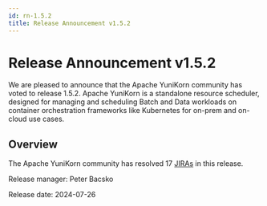 ```yaml
---
id: rn-1.5.2
title: Release Announcement v1.5.2
---
```


<!--
Licensed to the Apache Software Foundation (ASF) under one
or more contributor license agreements.  See the NOTICE file
distributed with this work for additional information
regarding copyright ownership.  The ASF licenses this file
to you under the Apache License, Version 2.0 (the
"License"); you may not use this file except in compliance
with the License.  You may obtain a copy of the License at

  http://www.apache.org/licenses/LICENSE-2.0

Unless required by applicable law or agreed to in writing,
software distributed under the License is distributed on an
"AS IS" BASIS, WITHOUT WARRANTIES OR CONDITIONS OF ANY
KIND, either express or implied.  See the License for the
specific language governing permissions and limitations
under the License.
-->

# Release Announcement v1.5.2
We are pleased to announce that the Apache YuniKorn community has voted to release 1.5.2. 
Apache YuniKorn is a standalone resource scheduler, designed for managing and scheduling Batch and Data workloads on container
orchestration frameworks like Kubernetes for on-prem and on-cloud use cases.

## Overview
The Apache YuniKorn community has resolved 17 [JIRAs](https://issues.apache.org/jira/issues/?filter=12353487) in this release.

Release manager: Peter Bacsko

Release date: 2024-07-26
